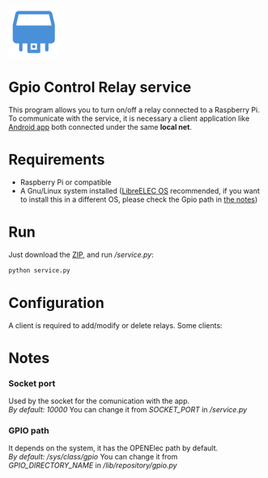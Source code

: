 <img alt="RKAS" title="Gpio Control Relay service" src="resources/images/icon.png" width="100" height="100">

# Gpio Control Relay service

This program allows you to turn on/off a relay connected to a Raspberry Pi.
To communicate with the service, it is necessary a client application like 
[Android app](https://github.com/nearlg/kodi-relay-remote)
both connected under the same **local net**.

Requirements
==============
- Raspberry Pi or compatible
- A Gnu/Linux system installed ([LibreELEC OS](https://libreelec.tv/)
 recommended, if you want to install this in a 
different OS, please check the Gpio path in [the notes](###gpio-path))

Run
==============

Just download the [ZIP](https://github.com/nearlg/script.service.relay/archive/master.zip), 
and run _/service.py_:

```bash
python service.py
```

Configuration
==============
A client is required to add/modify or delete relays.
Some clients:

Notes
==============
### Socket port
Used by the socket for the comunication with the app.</br>
*By default: 10000*
You can change it from _SOCKET_PORT_ in _/service.py_
### GPIO path
It depends on the system, it has the OPENElec path by default.</br>
*By default: /sys/class/gpio*
You can change it from _GPIO_DIRECTORY_NAME_ in _/lib/repository/gpio.py_